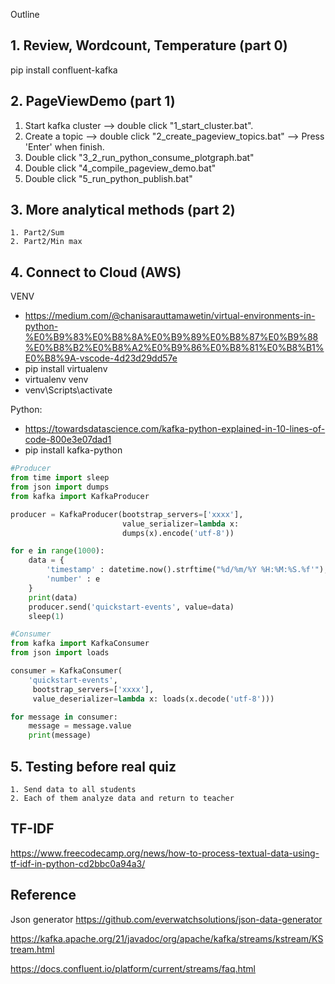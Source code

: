 Outline

<!-- 1. Check homework
	- How long to get your answer?
	- What is your answer? -->

## 1. Review, Wordcount, Temperature (part 0)
   pip install confluent-kafka

## 2. PageViewDemo (part 1)
   1. Start kafka cluster --> double click "1_start_cluster.bat".
   2. Create a topic --> double click "2_create_pageview_topics.bat" --> Press 'Enter' when finish.
   3. Double click "3_2_run_python_consume_plotgraph.bat"
   4. Double click "4_compile_pageview_demo.bat"
   5. Double click "5_run_python_publish.bat"

## 3. More analytical methods (part 2)
	1. Part2/Sum
	2. Part2/Min max

## 4. Connect to Cloud (AWS)

VENV
- https://medium.com/@chanisarauttamawetin/virtual-environments-in-python-%E0%B9%83%E0%B8%8A%E0%B9%89%E0%B8%87%E0%B9%88%E0%B8%B2%E0%B8%A2%E0%B9%86%E0%B8%81%E0%B8%B1%E0%B8%9A-vscode-4d23d29dd57e
- pip install virtualenv
- virtualenv venv
- venv\Scripts\activate

Python:
- https://towardsdatascience.com/kafka-python-explained-in-10-lines-of-code-800e3e07dad1
- pip install kafka-python

```python
#Producer
from time import sleep
from json import dumps
from kafka import KafkaProducer

producer = KafkaProducer(bootstrap_servers=['xxxx'],
                         value_serializer=lambda x: 
                         dumps(x).encode('utf-8'))

for e in range(1000):
    data = {
        'timestamp' : datetime.now().strftime("%d/%m/%Y %H:%M:%S.%f'"),
        'number' : e
    }
    print(data)
    producer.send('quickstart-events', value=data)
    sleep(1)
```
```python
#Consumer
from kafka import KafkaConsumer
from json import loads

consumer = KafkaConsumer(
    'quickstart-events',
     bootstrap_servers=['xxxx'],
     value_deserializer=lambda x: loads(x.decode('utf-8')))

for message in consumer:
    message = message.value
    print(message)
```

## 5. Testing before real quiz
	1. Send data to all students
	2. Each of them analyze data and return to teacher
	
## TF-IDF
https://www.freecodecamp.org/news/how-to-process-textual-data-using-tf-idf-in-python-cd2bbc0a94a3/


## Reference

Json generator https://github.com/everwatchsolutions/json-data-generator

https://kafka.apache.org/21/javadoc/org/apache/kafka/streams/kstream/KStream.html

https://docs.confluent.io/platform/current/streams/faq.html
